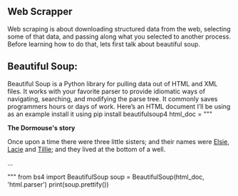 ## Web Scrapper

Web scraping is about downloading structured data from the web, selecting some of that data, and passing along what you selected to another process. Before learning how to do that, lets first talk about beautiful soup.

## Beautiful Soup:

Beautiful Soup is a Python library for pulling data out of HTML and XML files. It works with
your favorite parser to provide idiomatic ways of navigating, searching, and modifying the
parse tree. It commonly saves programmers hours or days of work. Here’s an HTML
document I’ll be using as an example
install it using pip install beautifulsoup4
html_doc = """
<html><head><title>The Dormouse's story</title></head>
<body>
<p class="title"><b>The Dormouse's story</b></p>
<p class="story">Once upon a time there were three little sisters;
and their names were
<a href="http://example.com/elsie" class="sister"
id="link1">Elsie</a>,
<a href="http://example.com/lacie" class="sister"
id="link2">Lacie</a> and
<a href="http://example.com/tillie" class="sister"
id="link3">Tillie</a>;
and they lived at the bottom of a well.</p>
<p class="story">...</p>
"""
from bs4 import BeautifulSoup
soup = BeautifulSoup(html_doc, 'html.parser')
print(soup.prettify())

